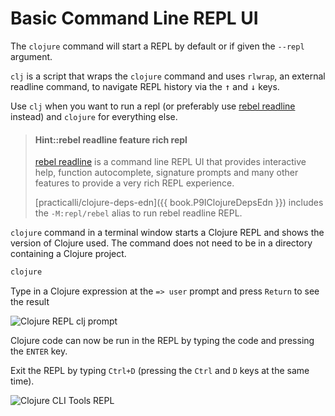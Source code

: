 # Basic Command Line REPL UI
The `clojure` command will start a REPL by default or if given the `--repl` argument.

`clj` is a script that wraps the `clojure` command and uses `rlwrap`, an external readline command, to navigate REPL history via the <kbd>↑</kbd> and <kbd>↓</kbd> keys.

Use `clj` when you want to run a repl (or preferably use [rebel readline](rebel-readline/) instead) and `clojure` for everything else.

> #### Hint::rebel readline feature rich repl
> [rebel readline](rebel-readline/) is a command line REPL UI that provides interactive help, function autocomplete, signature prompts and many other features to provide a very rich REPL experience.
>
> [practicalli/clojure-deps-edn]({{ book.P9IClojureDepsEdn }}) includes the `-M:repl/rebel` alias to run rebel readline REPL.


`clojure` command in a terminal window starts a Clojure REPL and shows the version of Clojure used.  The command does not need to be in a directory containing a Clojure project.
```bash
clojure
```

Type in a Clojure expression at the `=> user` prompt and press `Return` to see the result

![Clojure REPL clj prompt](/images/clojure-repl-clj-prompt.png)

Clojure code can now be run in the REPL by typing the code and pressing the `ENTER` key.

Exit the REPL by typing `Ctrl+D` (pressing the `Ctrl` and `D` keys at the same time).

![Clojure CLI Tools REPL](https://clojure.org/images/content/guides/repl/show-terminal-repl.gif)
